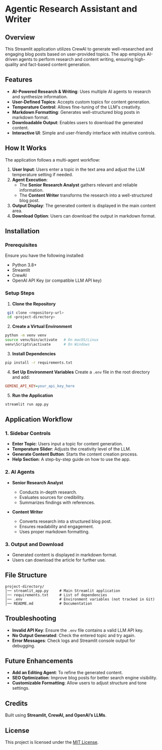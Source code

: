 # Agentic Research Assistant and Writer

## Overview
This Streamlit application utilizes CrewAI to generate well-researched and engaging blog posts based on user-provided topics. The app employs AI-driven agents to perform research and content writing, ensuring high-quality and fact-based content generation.

## Features
- **AI-Powered Research & Writing**: Uses multiple AI agents to research and synthesize information.
- **User-Defined Topics**: Accepts custom topics for content generation.
- **Temperature Control**: Allows fine-tuning of the LLM's creativity.
- **Markdown Formatting**: Generates well-structured blog posts in markdown format.
- **Downloadable Output**: Enables users to download the generated content.
- **Interactive UI**: Simple and user-friendly interface with intuitive controls.

## How It Works
The application follows a multi-agent workflow:
1. **User Input**: Users enter a topic in the text area and adjust the LLM temperature setting if needed.
2. **Agent Execution**:
   - The **Senior Research Analyst** gathers relevant and reliable information.
   - The **Content Writer** transforms the research into a well-structured blog post.
3. **Output Display**: The generated content is displayed in the main content area.
4. **Download Option**: Users can download the output in markdown format.

## Installation
### Prerequisites
Ensure you have the following installed:
- Python 3.8+
- Streamlit
- CrewAI
- OpenAI API Key (or compatible LLM API key)

### Setup Steps
1. **Clone the Repository**
```bash
 git clone <repository-url>
 cd <project-directory>
```
2. **Create a Virtual Environment**
```bash
python -m venv venv
source venv/bin/activate   # On macOS/Linux
venv\Scripts\activate      # On Windows
```
3. **Install Dependencies**
```bash
pip install -r requirements.txt
```
4. **Set Up Environment Variables**
Create a `.env` file in the root directory and add:
```ini
GEMINI_API_KEY=your_api_key_here
```
5. **Run the Application**
```bash
streamlit run app.py
```

## Application Workflow
### **1. Sidebar Controls**
- **Enter Topic**: Users input a topic for content generation.
- **Temperature Slider**: Adjusts the creativity level of the LLM.
- **Generate Content Button**: Starts the content creation process.
- **Help Section**: A step-by-step guide on how to use the app.

### **2. AI Agents**
- **Senior Research Analyst**
  - Conducts in-depth research.
  - Evaluates sources for credibility.
  - Summarizes findings with references.

- **Content Writer**
  - Converts research into a structured blog post.
  - Ensures readability and engagement.
  - Uses proper markdown formatting.

### **3. Output and Download**
- Generated content is displayed in markdown format.
- Users can download the article for further use.

## File Structure
```
project-directory/
│── streamlit_app.py     # Main Streamlit application
│── requirements.txt     # List of dependencies
│── .env                 # Environment variables (not tracked in Git)
│── README.md            # Documentation
```

## Troubleshooting
- **Invalid API Key**: Ensure the `.env` file contains a valid LLM API key.
- **No Output Generated**: Check the entered topic and try again.
- **Error Messages**: Check logs and Streamlit console output for debugging.

## Future Enhancements
- **Add an Editing Agent**: To refine the generated content.
- **SEO Optimization**: Improve blog posts for better search engine visibility.
- **Customizable Formatting**: Allow users to adjust structure and tone settings.

## Credits
Built using **Streamlit, CrewAI, and OpenAI’s LLMs**.

## License
This project is licensed under the [MIT License](LICENSE).

